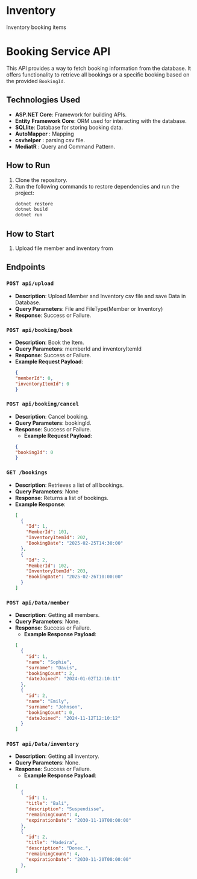 # Inventory
Inventory booking items

# Booking Service API

This API provides a way to fetch booking information from the database. It offers functionality to retrieve all bookings or a specific booking based on the provided `BookingId`.

## Technologies Used

- **ASP.NET Core**: Framework for building APIs.
- **Entity Framework Core**: ORM used for interacting with the database.
- **SQLlite**: Database for storing booking data.
- **AutoMapper** : Mapping
- **csvhelper** : parsing csv file.
- **MediatR** : Query and Command Pattern.

## How to Run

1. Clone the repository.
2. Run the following commands to restore dependencies and run the project:
   ```bash
   dotnet restore
   dotnet build
   dotnet run

## How to Start
1. Upload file member and inventory from 

## Endpoints

### `POST api/upload`

- **Description**: Upload Member and Inventory csv file and save Data in Database.
- **Query Parameters**: File and FileType(Member or Inventory)
- **Response**: Success or Failure.

### `POST api/booking/book`

- **Description**: Book the Item.
- **Query Parameters**: memberId and inventoryItemId
- **Response**: Success or Failure.
- **Example Request Payload**:
  ```json
  {
  "memberId": 0,
  "inventoryItemId": 0
  }

### `POST api/booking/cancel`

- **Description**: Cancel booking.
- **Query Parameters**: bookingId.
- **Response**: Success or Failure.
  - **Example Request Payload**:
  ```json
  {
  "bookingId": 0
  }
  
### `GET /bookings`

- **Description**: Retrieves a list of all bookings.
- **Query Parameters**: None
- **Response**: Returns a list of bookings.
- **Example Response**:
  ```json
  [
    {
      "Id": 1,
      "MemberId": 101,
      "InventoryItemId": 202,
      "BookingDate": "2025-02-25T14:30:00"
    },
    {
      "Id": 2,
      "MemberId": 102,
      "InventoryItemId": 203,
      "BookingDate": "2025-02-26T10:00:00"
    }
  ]

### `POST api/Data/member`

- **Description**: Getting all members.
- **Query Parameters**: None.
- **Response**: Success or Failure.
  - **Example Response Payload**:
  ```json
  [
    {
      "id": 1,
      "name": "Sophie",
      "surname": "Davis",
      "bookingCount": 2,
      "dateJoined": "2024-01-02T12:10:11"
    },
    {
      "id": 2,
      "name": "Emily",
      "surname": "Johnson",
      "bookingCount": 0,
      "dateJoined": "2024-11-12T12:10:12"
    }
  ]

### `POST api/Data/inventory`

- **Description**: Getting all inventory.
- **Query Parameters**: None.
- **Response**: Success or Failure.
  - **Example Response Payload**:
  ```json
  [
    {
      "id": 1,
      "title": "Bali",
      "description": "Suspendisse",
      "remainingCount": 4,
      "expirationDate": "2030-11-19T00:00:00"
    },
    {
      "id": 2,
      "title": "Madeira",
      "description": "Donec.",
      "remainingCount": 4,
      "expirationDate": "2030-11-20T00:00:00"
    },
  ]
  
